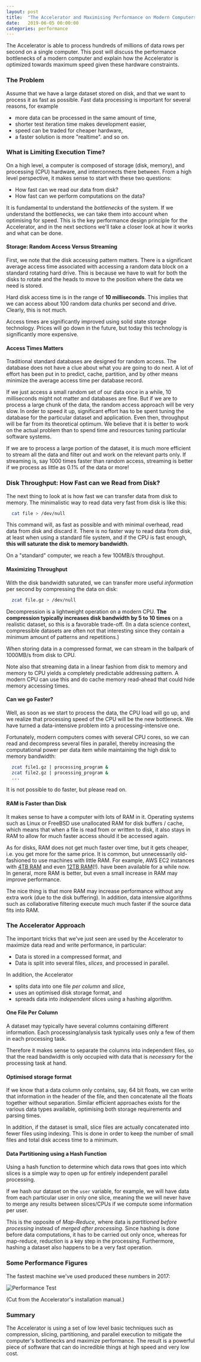 ```yaml
---
layout: post
title:  "The Accelerator and Maximising Performance on Modern Computers"
date:   2019-06-05 00:00:00
categories: performance
---
```


The Accelerator is able to process hundreds of millions of data rows
per second on a single computer.  This post will discuss the
performance bottlenecks of a modern computer and explain how the
Accelerator is optimized towards maximum speed given these hardware
constraints.



### The Problem

Assume that we have a large dataset stored on disk, and that we want
to process it as fast as possible.  Fast data processing is important
for several reasons, for example
  - more data can be processed in the same amount of time,
  - shorter test iteration time makes development easier,
  - speed can be traded for cheaper hardware,
  - a faster solution is more "realtime".
and so on.


### What is Limiting Execution Time?

On a high level, a computer is composed of storage (disk, memory), and
processing (CPU) hardware, and interconnects there between.  From a
high level perspective, it makes sense to start with these two
questions:

 - How fast can we read our data from disk?
 - How fast can we perform computations on the data?

It is fundamental to understand the _bottlenecks_ of the system.  If
we understand the bottlenecks, we can take them into account when
optimising for speed.  This is the key performance design principle
for the Accelerator, and in the next sections we'll take a closer look
at how it works and what can be done.



#### Storage:  Random Access Versus Streaming

First, we note that the disk accessing pattern matters.  There is a
significant average access time associated with accessing a random
data block on a standard rotating hard drive.  This is because we have
to wait for both the disks to rotate and the heads to move to the
position where the data we need is stored.

Hard disk access time is in the range of **10 milliseconds**.  This
implies that we can access about 100 random data chunks per second and
drive.  Clearly, this is not much.

Access times are significantly improved using solid state storage
technology.  Prices will go down in the future, but today this
technology is significantly more expensive.



#### Access Times Matters

Traditional standard databases are designed for random access.  The
database does not have a clue about what you are going to do next.  A
lot of effort has been put in to predict, cache, partition, and by
other means minimize the average access time per database record.

If we just access a small random set of our data once in a while, 10
milliseconds might not matter and databases are fine.  But if we are
to process a large chunk of the data, the random access approach will
be very slow.  In order to speed it up, significant effort has to be
spent tuning the database for the particular dataset and application.
Even then, throughput will be far from its theoretical optimum.  We
believe that it is better to work on the actual problem than to spend
time and resources tuning particular software systems.

If we are to process a large portion of the dataset, it is much more
efficient to stream all the data and filter out and work on the
relevant parts only.  If streaming is, say 1000 times faster than
random access, streaming is better if we process as little as 0.1% of
the data or more!



### Disk Throughput:  How Fast can we Read from Disk?

The next thing to look at is how fast we can transfer data from disk
to memory.  The minimalistic way to read data very fast from disk is
like this:

```bash
  cat file > /dev/null
```

This command will, as fast as possible and with minimal overhead, read
data from disk and discard it.  There is no faster way to read data
from disk, at least when using a standard file system, and if the CPU
is fast enough, **this will saturate the disk to memory bandwidth**.

On a "standard" computer, we reach a few 100MB/s throughput.



#### Maximizing Throughput

With the disk bandwidth saturated, we can transfer more useful
_information_ per second by compressing the data on disk:

```bash
  zcat file.gz > /dev/null
```

Decompression is a lightweight operation on a modern CPU.  **The
compression typically increases disk bandwidth by 5 to 10 times** on a
realistic dataset, so this is a favorable trade-off.  (In a data
science context, compressible datasets are often not that
interesting since they contain a minimum amount of patterns and
repetitions.)

When storing data in a compressed format, we can stream in the
ballpark of 1000MB/s from disk to CPU.

Note also that streaming data in a linear fashion from disk to memory
and memory to CPU yields a completely predictable addressing pattern.
A modern CPU can use this and do cache memory read-ahead that could
hide memory accessing times.



#### Can we go Faster?

Well, as soon as we start to process the data, the CPU load will go
up, and we realize that processing speed of the CPU will be the new
bottleneck.  We have turned a data-intensive problem into a
processing-intensive one.

Fortunately, modern computers comes with several CPU cores, so we can
read and decompress several files in parallel, thereby increasing the
computational power per data item while maintaining the high disk to
memory bandwidth:

```bash
  zcat file1.gz | processing_program &
  zcat file2.gz | processing_program &
  ...
```

It is not possible to do faster, but please read on.



#### RAM is Faster than Disk

It makes sense to have a computer with lots of RAM in it.  Operating
systems such as Linux or FreeBSD use unallocated RAM for disk buffers
/ cache, which means that when a file is read from or written to disk,
it also stays in RAM to allow for much faster access should it be
accessed again.

As for disks, RAM does not get much faster over time, but it gets
cheaper, i.e. you get more for the same price.  It is common, but
unnecessarily old-fashioned to use machines with little RAM.  For
example, AWS EC2 instances with [4TB
RAM](https://aws.amazon.com/blogs/aws/now-available-ec2-instances-with-4-tb-of-memory/)
and even [12TB
RAM](https://aws.amazon.com/blogs/aws/now-available-amazon-ec2-high-memory-instances-with-6-9-and-12-tb-of-memory-perfect-for-sap-hana/)(!).
have been available for a while now.  In general, more RAM is better,
but even a small increase in RAM may improve performance.

The nice thing is that more RAM may increase performance without any
extra work (due to the disk buffering).  In addition, data intensive
algorithms such as collaborative filtering execute much much faster if
the source data fits into RAM.



### The Accelerator Approach

The important tricks that we've just seen are used by the Accelerator to
maximize data read and write performance, in particular:

  - Data is stored in a compressed format, and
  - Data is split into several files, _slices_, and processed in
    parallel.

In addition, the Accelerator

  - splits data into one file _per column_ and _slice_,
  - uses an optimised disk storage format, and
  - spreads data into _independent_ slices using a hashing algorithm.



#### One File Per Column

A dataset may typically have several columns containing different
information.  Each processing/analysis task typically uses only a few
of them in each processing task.

Therefore it makes sense to separate the columns into independent
files, so that the read bandwidth is only occupied with data that is
_necessary_ for the processing task at hand.



#### Optimised storage format

If we know that a data column only contains, say, 64 bit floats, we
can write that information in the header of the file, and then
concatenate all the floats together without separation.  Similar
efficient approaches exists for the various data types available,
optimising both storage requirements and parsing times.

In addition, if the dataset is small, slice files are actually
concatenated into fewer files using indexing.  This is done in order
to keep the number of small files and total disk access time to a
minimum.



#### Data Partitioning using a Hash Function

Using a hash function to determine which data rows that goes into
which slices is a simple way to open up for entirely independent
parallel processing.

If we hash our dataset on the `user` variable, for example, we will
have data from each particular user in only one slice, meaning the we
will never have to merge any results between slices/CPUs if we compute
some information per user.

This is the opposite of _Map-Reduce_, where data is _partitioned
before processing_ instead of _merged after processing_.  Since
hashing is done before data computations, it has to be carried out
only once, whereas for map-reduce, reduction is a key step in the
processing.  Furthermore, hashing a dataset also happens to be a very
fast operation.



### Some Performance Figures

The fastest machine we've used produced these numbers in 2017:

![Performance Test](https://exax.org/assets/performance_numbers_from_installman.jpg)

(Cut from the Accelerator's installation manual.)



### Summary

The Accelerator is using a set of low level basic techniques such as
compression, slicing, partitioning, and parallel execution to mitigate
the computer's bottlenecks and maximize performance.  The result is a
powerful piece of software that can do incredible things at high speed
and very low cost.
